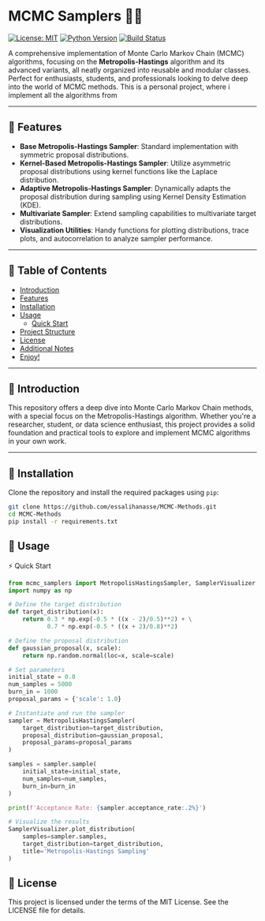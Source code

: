 # MCMC Samplers 🧮🔥

[![License: MIT](https://img.shields.io/badge/License-MIT-blue.svg)](LICENSE)
[![Python Version](https://img.shields.io/badge/Python-3.6%2B-blue.svg)](#-requirements)
[![Build Status](https://img.shields.io/badge/build-passing-brightgreen.svg)](#)

A comprehensive implementation of Monte Carlo Markov Chain (MCMC) algorithms, focusing on the **Metropolis-Hastings** algorithm and its advanced variants, all neatly organized into reusable and modular classes. Perfect for enthusiasts, students, and professionals looking to delve deep into the world of MCMC methods.
This is a personal project, where i implement all the algorithms from <a name="my-custom-anchor-point" url="https://m-clark.github.io/docs/ld_mcmc/#preface"></a> 

---

## 🌟 Features

- **Base Metropolis-Hastings Sampler**: Standard implementation with symmetric proposal distributions.
- **Kernel-Based Metropolis-Hastings Sampler**: Utilize asymmetric proposal distributions using kernel functions like the Laplace distribution.
- **Adaptive Metropolis-Hastings Sampler**: Dynamically adapts the proposal distribution during sampling using Kernel Density Estimation (KDE).
- **Multivariate Sampler**: Extend sampling capabilities to multivariate target distributions.
- **Visualization Utilities**: Handy functions for plotting distributions, trace plots, and autocorrelation to analyze sampler performance.

---

## 📖 Table of Contents

- [Introduction](#-introduction)
- [Features](#-features)
- [Installation](#-installation)
- [Usage](#-usage)
  - [Quick Start](#-quick-start)
- [Project Structure](#-project-structure)
- [License](#-license)
- [Additional Notes](#-additional-notes)
- [Enjoy!](#-enjoy)

---

## 🚀 Introduction

This repository offers a deep dive into Monte Carlo Markov Chain methods, with a special focus on the Metropolis-Hastings algorithm. Whether you're a researcher, student, or data science enthusiast, this project provides a solid foundation and practical tools to explore and implement MCMC algorithms in your own work.

---

## 🔧 Installation

Clone the repository and install the required packages using `pip`:

```bash
git clone https://github.com/essalihanasse/MCMC-Methods.git
cd MCMC-Methods
pip install -r requirements.txt
```
## 📝 Usage
⚡ Quick Start
```python
from mcmc_samplers import MetropolisHastingsSampler, SamplerVisualizer
import numpy as np

# Define the target distribution
def target_distribution(x):
    return 0.3 * np.exp(-0.5 * ((x - 2)/0.5)**2) + \
           0.7 * np.exp(-0.5 * ((x + 2)/0.8)**2)

# Define the proposal distribution
def gaussian_proposal(x, scale):
    return np.random.normal(loc=x, scale=scale)

# Set parameters
initial_state = 0.0
num_samples = 5000
burn_in = 1000
proposal_params = {'scale': 1.0}

# Instantiate and run the sampler
sampler = MetropolisHastingsSampler(
    target_distribution=target_distribution,
    proposal_distribution=gaussian_proposal,
    proposal_params=proposal_params
)

samples = sampler.sample(
    initial_state=initial_state,
    num_samples=num_samples,
    burn_in=burn_in
)

print(f'Acceptance Rate: {sampler.acceptance_rate:.2%}')

# Visualize the results
SamplerVisualizer.plot_distribution(
    samples=sampler.samples,
    target_distribution=target_distribution,
    title='Metropolis-Hastings Sampling'
)

```
## 📄 License
This project is licensed under the terms of the MIT License. See the LICENSE file for details.
